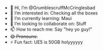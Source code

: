 - 👋 Hi, I’m @GrumblescruffMcCringlesbad
- 👀 I’m interested in: Checking all the boxes
- 🌱 I’m currently learning: Maui
- 💞️ I’m looking to collaborate on: Stuff
- 📫 How to reach me: Say "hey yo guy!"
- ~~😄 Pronouns:~~
- ⚡ Fun fact: UE5 is 50GB holyyyyyy

<!---
GrumblescruffMcCringlesbad/GrumblescruffMcCringlesbad is a ✨ special ✨ repository because its `README.md` (this file) appears on your GitHub profile.
You can click the Preview link to take a look at your changes.
--->
